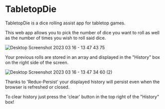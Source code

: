 # TabletopDie

TabletopDie is a dice rolling assist app for tabletop games.

This web app allows you to pick the number of dice you want to roll as well as the number of times you wish to roll said dice.

![Desktop Screenshot 2023 03 16 - 13 47 43 75](https://user-images.githubusercontent.com/113469738/225709117-815375eb-f4d6-4e24-ad6e-fc0752566383.png)

Your previous rolls are stored in an array and displayed in the "History" box on the right side of the screen.

![Desktop Screenshot 2023 03 16 - 13 47 34 60 (2)](https://user-images.githubusercontent.com/113469738/225708891-cff3d447-285d-48a1-acc7-db1ec96489e9.png)

Thanks to 'Redux-Persist' your displayed history will persist even when the browser is refreshed or closed.

To clear history just press the 'clear' button in the top right of the "History" box!
